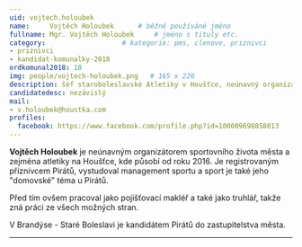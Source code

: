 ```yaml
---
uid: vojtech.holoubek
name:     Vojtěch Holoubek  	# běžně používáné jméno
fullname: Mgr. Vojtěch Holoubek  	# jméno s tituly etc.
category:                   # kategorie: pms, clenove, priznivci
- priznivci
- kandidat-komunalky-2018
ordkomunal2018: 10
img: people/vojtech-holoubek.png   # 165 x 220
description: šéf staroboleslavské Atletiky v Houšťce, neúnavný organizátor městského sportu. Nezávislý.  # kratký popis, max 160 znaků
candidatedesc: nezávislý
mail:
- v.holoubek@houstka.com
profiles:
  facebook: https://www.facebook.com/profile.php?id=100009698858013
---
```


**Vojtěch Holoubek** je neúnavným organizátorem sportovního života města a zejména atletiky na Houšťce, kde působí od roku 2016. Je registrovaným příznivcem Pirátů, vystudoval management sportu a sport je také jeho "domovské" téma u Pirátů.

Před tím ovšem pracoval jako pojišťovací makléř a také jako truhlář, takže zná práci ze všech možných stran.  

V Brandýse - Staré Boleslavi je kandidátem Pirátů do zastupitelstva města.

---
